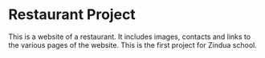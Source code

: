 # Restaurant Project
This is a website of a restaurant. It includes images, contacts and links to the various pages of the website. This is the first project for Zindua school.